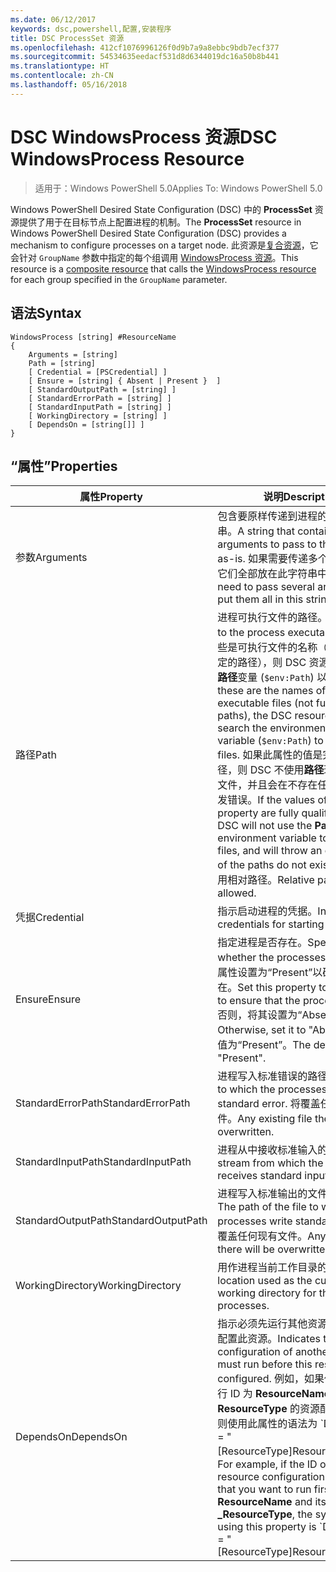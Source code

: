 ```yaml
---
ms.date: 06/12/2017
keywords: dsc,powershell,配置,安装程序
title: DSC ProcessSet 资源
ms.openlocfilehash: 412cf1076996126f0d9b7a9a8ebbc9bdb7ecf377
ms.sourcegitcommit: 54534635eedacf531d8d6344019dc16a50b8b441
ms.translationtype: HT
ms.contentlocale: zh-CN
ms.lasthandoff: 05/16/2018
---
```

# <a name="dsc-windowsprocess-resource"></a><span data-ttu-id="4e753-103">DSC WindowsProcess 资源</span><span class="sxs-lookup"><span data-stu-id="4e753-103">DSC WindowsProcess Resource</span></span>

> <span data-ttu-id="4e753-104">适用于：Windows PowerShell 5.0</span><span class="sxs-lookup"><span data-stu-id="4e753-104">Applies To: Windows PowerShell 5.0</span></span>

<span data-ttu-id="4e753-105">Windows PowerShell Desired State Configuration (DSC) 中的 **ProcessSet** 资源提供了用于在目标节点上配置进程的机制。</span><span class="sxs-lookup"><span data-stu-id="4e753-105">The **ProcessSet** resource in Windows PowerShell Desired State Configuration (DSC) provides a mechanism to configure processes on a target node.</span></span> <span data-ttu-id="4e753-106">此资源是[复合资源](authoringResourceComposite.md)，它会针对 `GroupName` 参数中指定的每个组调用 [WindowsProcess 资源](windowsProcessResource.md)。</span><span class="sxs-lookup"><span data-stu-id="4e753-106">This resource is a [composite resource](authoringResourceComposite.md) that calls the [WindowsProcess resource](windowsProcessResource.md) for each group specified in the `GroupName` parameter.</span></span>

## <a name="syntax"></a><span data-ttu-id="4e753-107">语法</span><span class="sxs-lookup"><span data-stu-id="4e753-107">Syntax</span></span>

```
WindowsProcess [string] #ResourceName
{
    Arguments = [string]
    Path = [string]
    [ Credential = [PSCredential] ]
    [ Ensure = [string] { Absent | Present }  ]
    [ StandardOutputPath = [string] ]
    [ StandardErrorPath = [string] ]
    [ StandardInputPath = [string] ]
    [ WorkingDirectory = [string] ]
    [ DependsOn = [string[]] ]
}
```

## <a name="properties"></a><span data-ttu-id="4e753-108">“属性”</span><span class="sxs-lookup"><span data-stu-id="4e753-108">Properties</span></span>
|  <span data-ttu-id="4e753-109">属性</span><span class="sxs-lookup"><span data-stu-id="4e753-109">Property</span></span>  |  <span data-ttu-id="4e753-110">说明</span><span class="sxs-lookup"><span data-stu-id="4e753-110">Description</span></span>   |
|---|---|
| <span data-ttu-id="4e753-111">参数</span><span class="sxs-lookup"><span data-stu-id="4e753-111">Arguments</span></span>| <span data-ttu-id="4e753-112">包含要原样传递到进程的参数的字符串。</span><span class="sxs-lookup"><span data-stu-id="4e753-112">A string that contains arguments to pass to the process as-is.</span></span> <span data-ttu-id="4e753-113">如果需要传递多个参数，请将它们全部放在此字符串中。</span><span class="sxs-lookup"><span data-stu-id="4e753-113">If you need to pass several arguments, put them all in this string.</span></span>|
| <span data-ttu-id="4e753-114">路径</span><span class="sxs-lookup"><span data-stu-id="4e753-114">Path</span></span>| <span data-ttu-id="4e753-115">进程可执行文件的路径。</span><span class="sxs-lookup"><span data-stu-id="4e753-115">The paths to the process executables.</span></span> <span data-ttu-id="4e753-116">如果这些是可执行文件的名称（不是完全限定的路径），则 DSC 资源会搜索环境**路径**变量 (`$env:Path`) 以查找文件。</span><span class="sxs-lookup"><span data-stu-id="4e753-116">If these are the names of the executable files (not fully qualified paths), the DSC resource will search the environment **Path** variable (`$env:Path`) to find the files.</span></span> <span data-ttu-id="4e753-117">如果此属性的值是完全限定的路径，则 DSC 不使用**路径**环境变量查找文件，并且会在不存在任何路径时引发错误。</span><span class="sxs-lookup"><span data-stu-id="4e753-117">If the values of this property are fully qualified paths, DSC will not use the **Path** environment variable to find the files, and will throw an error if any of the paths do not exist.</span></span> <span data-ttu-id="4e753-118">不允许使用相对路径。</span><span class="sxs-lookup"><span data-stu-id="4e753-118">Relative paths are not allowed.</span></span>|
| <span data-ttu-id="4e753-119">凭据</span><span class="sxs-lookup"><span data-stu-id="4e753-119">Credential</span></span>| <span data-ttu-id="4e753-120">指示启动进程的凭据。</span><span class="sxs-lookup"><span data-stu-id="4e753-120">Indicates the credentials for starting the process.</span></span>|
| <span data-ttu-id="4e753-121">Ensure</span><span class="sxs-lookup"><span data-stu-id="4e753-121">Ensure</span></span>| <span data-ttu-id="4e753-122">指定进程是否存在。</span><span class="sxs-lookup"><span data-stu-id="4e753-122">Specifies whether the processes exists.</span></span> <span data-ttu-id="4e753-123">将此属性设置为“Present”以确保进程存在。</span><span class="sxs-lookup"><span data-stu-id="4e753-123">Set this property to "Present" to ensure that the process exists.</span></span> <span data-ttu-id="4e753-124">否则，将其设置为“Absent”。</span><span class="sxs-lookup"><span data-stu-id="4e753-124">Otherwise, set it to "Absent".</span></span> <span data-ttu-id="4e753-125">默认值为“Present”。</span><span class="sxs-lookup"><span data-stu-id="4e753-125">The default is "Present".</span></span>|
| <span data-ttu-id="4e753-126">StandardErrorPath</span><span class="sxs-lookup"><span data-stu-id="4e753-126">StandardErrorPath</span></span>| <span data-ttu-id="4e753-127">进程写入标准错误的路径。</span><span class="sxs-lookup"><span data-stu-id="4e753-127">The path to which the processes write standard error.</span></span> <span data-ttu-id="4e753-128">将覆盖任何现有文件。</span><span class="sxs-lookup"><span data-stu-id="4e753-128">Any existing file there will be overwritten.</span></span>|
| <span data-ttu-id="4e753-129">StandardInputPath</span><span class="sxs-lookup"><span data-stu-id="4e753-129">StandardInputPath</span></span>| <span data-ttu-id="4e753-130">进程从中接收标准输入的流。</span><span class="sxs-lookup"><span data-stu-id="4e753-130">The stream from which the process receives standard input.</span></span>|
| <span data-ttu-id="4e753-131">StandardOutputPath</span><span class="sxs-lookup"><span data-stu-id="4e753-131">StandardOutputPath</span></span>| <span data-ttu-id="4e753-132">进程写入标准输出的文件的路径。</span><span class="sxs-lookup"><span data-stu-id="4e753-132">The path of the file to which the processes write standard output.</span></span> <span data-ttu-id="4e753-133">将覆盖任何现有文件。</span><span class="sxs-lookup"><span data-stu-id="4e753-133">Any existing file there will be overwritten.</span></span>|
| <span data-ttu-id="4e753-134">WorkingDirectory</span><span class="sxs-lookup"><span data-stu-id="4e753-134">WorkingDirectory</span></span>| <span data-ttu-id="4e753-135">用作进程当前工作目录的位置。</span><span class="sxs-lookup"><span data-stu-id="4e753-135">The location used as the current working directory for the processes.</span></span>|
| <span data-ttu-id="4e753-136">DependsOn</span><span class="sxs-lookup"><span data-stu-id="4e753-136">DependsOn</span></span> | <span data-ttu-id="4e753-137">指示必须先运行其他资源的配置，再配置此资源。</span><span class="sxs-lookup"><span data-stu-id="4e753-137">Indicates that the configuration of another resource must run before this resource is configured.</span></span> <span data-ttu-id="4e753-138">例如，如果你想要首先运行 ID 为 **ResourceName**、类型为 **ResourceType** 的资源配置脚本块，则使用此属性的语法为 \`DependsOn = "[ResourceType]ResourceName"\`\`。</span><span class="sxs-lookup"><span data-stu-id="4e753-138">For example, if the ID of the resource configuration script block that you want to run first is **ResourceName** and its type is **_ResourceType**, the syntax for using this property is \`DependsOn = "[ResourceType]ResourceName"\`\` .</span></span>|
